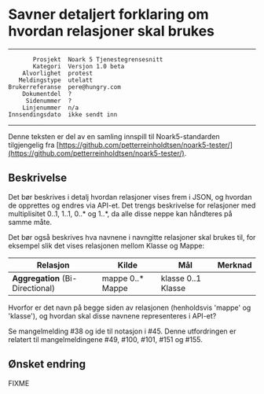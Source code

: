 Savner detaljert forklaring om hvordan relasjoner skal brukes
=============================================================

 ------------------  ---------------------------------
           Prosjekt  Noark 5 Tjenestegrensesnitt
           Kategori  Versjon 1.0 beta
        Alvorlighet  protest
       Meldingstype  utelatt
    Brukerreferanse  pere@hungry.com
        Dokumentdel  ?
         Sidenummer  ?
        Linjenummer  n/a
    Innsendingsdato  ikke sendt inn
 ------------------  ---------------------------------

Denne teksten er del av en samling innspill til Noark5-standarden
tilgjengelig fra [https://github.com/petterreinholdtsen/noark5-tester/](https://github.com/petterreinholdtsen/noark5-tester/).

Beskrivelse
-----------

Det bør beskrives i detalj hvordan relasjoner vises frem i JSON, og
hvordan de opprettes og endres via API-et.  Det trengs beskrivelse for
relasjoner med multiplisitet 0..1, 1..1, 0..* og 1..*, da alle disse
neppe kan håndteres på samme måte.

Det bør også beskrives hva navnene i navngitte relasjoner skal brukes
til, for eksempel slik det vises relasjonen mellom Klasse og Mappe:

| **Relasjon**                             | **Kilde**                                                | **Mål**                | **Merknad** |
| ---------------------------------------- | -------------------------------------------------------- | ---------------------- | ----------- |
| **Aggregation** (Bi-Directional)           | mappe 0..* Mappe                                         | klasse 0..1 Klasse     |             |

Hvorfor er det navn på begge siden av relasjonen (henholdsvis 'mappe'
og 'klasse'), og hvordan skal disse navnene representeres i API-et?

Se mangelmelding #38 og ide til notasjon i #45.  Denne utfordringen er
relatert til mangelmeldingene #49, #100, #101, #151 og #155.


Ønsket endring
--------------

FIXME
